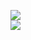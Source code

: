 [![](https://img.shields.io/badge/Made%20With-Github%20Spray-lightgrey.svg?style=for-the-badge&logo=github)](https://github.com/Annihil/github-spray#6716)  
[![](https://i.imgur.com/2DrTn0Z.gif)](https://github.com/Annihil/github-spray)
